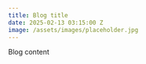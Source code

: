 ```yaml
---
title: Blog title
date: 2025-02-13 03:15:00 Z
image: /assets/images/placeholder.jpg
---
```


Blog content